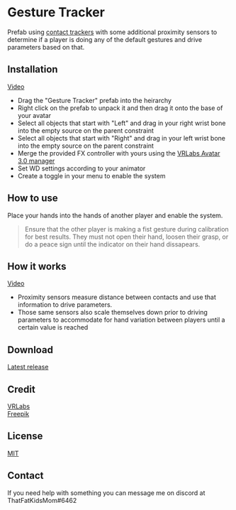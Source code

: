 # Gesture Tracker

Prefab using [contact trackers](https://github.com/VRLabs/Contact-Tracker) with some additional proximity sensors to determine if a player is doing any of the default gestures and drive parameters based on that.

## **Installation**
[Video](https://youtu.be/cCnQug_tGXs)

- Drag the "Gesture Tracker" prefab into the heirarchy  
- Right click on the prefab to unpack it and then drag it onto the base of your avatar  
- Select all objects that start with "Left" and drag in your right wrist bone into the empty source on the parent constraint  
- Select all objects that start with "Right" and drag in your left wrist bone into the empty source on the parent constraint  
- Merge the provided FX controller with yours using the [VRLabs Avatar 3.0 manager](https://github.com/VRLabs/Avatars-3.0-Manager)  
- Set WD settings according to your animator  
- Create a toggle in your menu to enable the system   

## **How to use**
Place your hands into the hands of another player and enable the system.  
>Ensure that the other player is making a fist gesture during calibration for best results. They must not open their hand, loosen their grasp, or do a peace sign until the indicator on their hand dissapears. 

## **How it works**
[Video](https://youtu.be/dhVPa6VImDc)  
-  Proximity sensors measure distance between contacts and use that information to drive parameters.
-  Those same sensors also scale themselves down prior to driving parameters to accommodate for hand variation between players until a certain value is reached

## **Download**
[Latest release](https://github.com/ThatFatKidsMom/Gesture-Tracker/releases/tag/1.0.0)

## **Credit**
[VRLabs](https://github.com/VRLabs)  
[Freepik](https://www.flaticon.com/authors/freepik)

## **License**
[MIT](https://github.com/ThatFatKidsMom/Gesture-Tracker/blob/main/LICENSE)

## **Contact**
If you need help with something you can message me on discord at ThatFatKidsMom#6462
